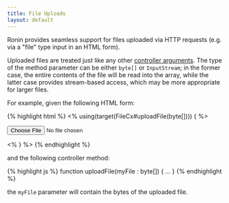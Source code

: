 ```yaml
---
title: File Uploads
layout: default
---
```


Ronin provides seamless support for files uploaded via HTTP requests (e.g. via
a "file" type input in an HTML form).

Uploaded files are treated just like any other [controller arguments](Controller-Arguments.html). The
type of the method parameter can be either `byte[]` or `InputStream`; in the
former case, the entire contents of the file will be read into the array,
while the latter case provides stream-based access, which may be more
appropriate for larger files.

For example, given the following HTML form:

{% highlight html %}
    <% using(target(FileCx#uploadFile(byte[]))) { %>
      <form enctype="multipart/form-data" action="${TargetURL}" method="POST">
        <input type="file" name="${n(byte[])}"/>
      </form>
    <% } %>
{% endhighlight %}

and the following controller method:

{% highlight js %}
    function uploadFile(myFile : byte[]) {
      ...
    }
{% endhighlight %}

the `myFile` parameter will contain the bytes of the uploaded file.
